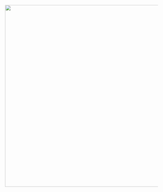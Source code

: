 <div id="header" align="center">
  <img src="https://media3.giphy.com/media/RbDKaczqWovIugyJmW/200w.webp?cid=ecf05e47irf4pnwi9pcqrgbqjbmsi5mm2a0l06w62qbwp31n&rid=200w.webp&ct=g" width="600"/>
</div>

<!--
**Eddevinc/Eddevinc** is a ✨ _special_ ✨ repository because its `README.md` (this file) appears on your GitHub profile.

Here are some ideas to get you started:

- 🔭 I’m currently working on ...
- 🌱 I’m currently learning ...
- 👯 I’m looking to collaborate on ...
- 🤔 I’m looking for help with ...
- 💬 Ask me about ...
- 📫 How to reach me: ...
- 😄 Pronouns: ...
- ⚡ Fun fact: ...
-->
